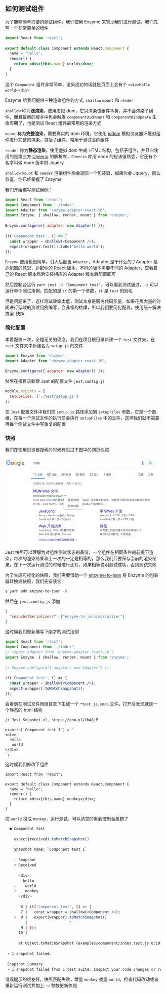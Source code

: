 ## 如何测试组件

为了能够简单方便的测试组件，我们使用 Enzyme 来辅助我们进行测试，我们先写一个非常简单的组件

```jsx
import React from 'react';

export default class Component extends React.Component {
  name = 'hello';
  render() {
    return <div>{this.name} world</div>;
  }
}
```

这个 `Component` 组件非常简单，渲染成功的话就是页面上会有个 `<div>hello world</div>`

Enzyme 给我们提供三种渲染组件的方式, `shallow` `mount` 和 `render`

`shallow` 称为**浅渲染**，使用虚拟 dom，它只渲染该组件本身，并不会渲染子组件，而且最新的版本中也会触发 `componentDidMount` 和 `componentDidUpdate` 生命周期了，也是测试 React 组件最常用的渲染方式

`mount` 称为**完整渲染**，需要真实的 dom 环境，它使用 [jsdom](https://github.com/jsdom/jsdom) 模拟浏览器环境对组件进行完整的渲染，包括子组件，常用于测试高阶组件

`render` 称为**静态渲染**，使用虚拟 dom 生成 HTML 结构，包括子组件，并且它使用的是第三方 [Cheerio](http://cheeriojs.github.io/cheerio/) 的解析库，`Cheerio` 库用 node 的应该很熟悉，它还有个名字叫做 node 版本的 Jquery

`shallow` `mount` 和 `render` 渲染组件后会返回一个包装器，如果你会 Jquery，那么恭喜，你已经掌握了 Enzyme

我们开始编写测试用例：

```js
import React from 'react';
import Component from './index';
import Adapter from 'enzyme-adapter-react-16';
import Enzyme, { shallow, render, mount } from 'enzyme';

Enzyme.configure({ adapter: new Adapter() });

it('Component test', () => {
  const wrapper = shallow(<Component />);
  expect(wrapper.text()).toBe('hello world');
});
```

`Enzyme` 使用也很简单，引入后配置 `Adapter`，Adapter 是干什么的？Adapter 是适配器的意思，适配你的 React 版本，不同的版本需要不同的 Adapter，查看自己的 React 版本然后安装相应的 Adapter 版本后配置即可

然后控制台运行 `yarn jest -t 'Component test'`，可以看到测试通过，`-t` 可以运行单个测试用例，匹配的是 `it` 的第一个参数，`it` 是 `test` 的别名

但是问题来了，这样测试效率太低，测试本身是服务代码质量，如果花费大量的时间进行低效的测试用例编写，会非常的枯燥，所以我们要简化配置，使用统一解决方案-快照

### 简化配置

本着配置一次，全程无关的理念，我们在项目根目录新建一个 `test` 文件夹，在 `test` 文件夹中新建名为 `setup.js` 的文件

```js
import Enzyme from 'enzyme';
import Adapter from 'enzyme-adapter-react-16';

Enzyme.configure({ adapter: new Adapter() });
```

然后在根目录新建 Jest 的配置文件 `jest.config.js`

```js
module.exports = {
  setupFiles: ['./test/setup.js']
};
```

在 `Jest` 配置文件中我们把 `setup.js` 路径添加到 `setupFiles` 参数，它是一个数组，在每一个测试文件的执行前会执行 `setupFiles` 中的文件，这样我们就不需要再每个测试文件中写重复的配置

### 快照

我们在使用浏览器搜索的时候有见过下图中的网页快照

![快照](/examples/component/imgs/214147.png)

Jest 快照可以理解为对组件测试状态的备份，一个组件在相同条件的前提下渲染，每次的渲染结果和上一次的一定是相等的，那么我们只要保存当前的渲染结果，在下一次运行测试的时候进行比对，如果相等说明测试成功，否则测试失败

为了生成可视化的快照，我们需要借助一个 [enzyme-to-json](https://github.com/adriantoine/enzyme-to-json#readme) 将 Enzyme 的包装器转换成快照，我们先安装它

```bash
$ yarn add enzyme-to-json -D
```

然后在 `jest.config.js` 添加

```json
{
  "snapshotSerializers": ["enzyme-to-json/serializer"]
}
```

这时候我们重新编写下刚才的测试用例

```jsx
import React from 'react';
import Component from './index';
// import Adapter from 'enzyme-adapter-react-16';
import Enzyme, { shallow, render, mount } from 'enzyme';

// Enzyme.configure({ adapter: new Adapter() });

it('Component test', () => {
  const wrapper = shallow(<Component />);
  expect(wrapper).toMatchSnapshot();
});
```

会看到在测试文件同级目录下生成一个 `*test.js.snap` 文件，打开后发现就是一个静态的 html 结构

```
// Jest Snapshot v1, https://goo.gl/fbAQLP

exports[`Component test 1`] = `
<div>
  hello
   world
</div>
`;
```

这时候我们修改下组件

```
import React from 'react';

export default class Component extends React.Component {
  name = 'hello';
  render() {
    return <div>{this.name} monkey</div>;
  }
}
```

把 `world` 换成 `monkey`，运行测试，可以清楚的看到控制台报错了

```bash
  ● Component test

    expect(received).toMatchSnapshot()

    Snapshot name: `Component test 1`

    - Snapshot
    + Received

      <div>
        hello
    -    world
    +    monkey
      </div>

       6 | it('Component test', () => {
       7 |   const wrapper = shallow(<Component />);
    >  8 |   expect(wrapper).toMatchSnapshot()
         |                   ^
       9 | });
      10 |

      at Object.toMatchSnapshot (examples/component/index.test.js:8:19)

 › 1 snapshot failed.

 Snapshot Summary
 › 1 snapshot failed from 1 test suite. Inspect your code changes or re-run jest with `-u` to update them.
```

错误提示的很友好，快照匹配失败，增量 `monkey` 减量 `world`，检查代码改动或者重新运行测试并加上 `-u` 参数更新快照
